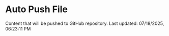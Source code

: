 # Auto Push File

Content that will be pushed to GitHub repository.
Last updated: 07/18/2025, 06:23:11 PM